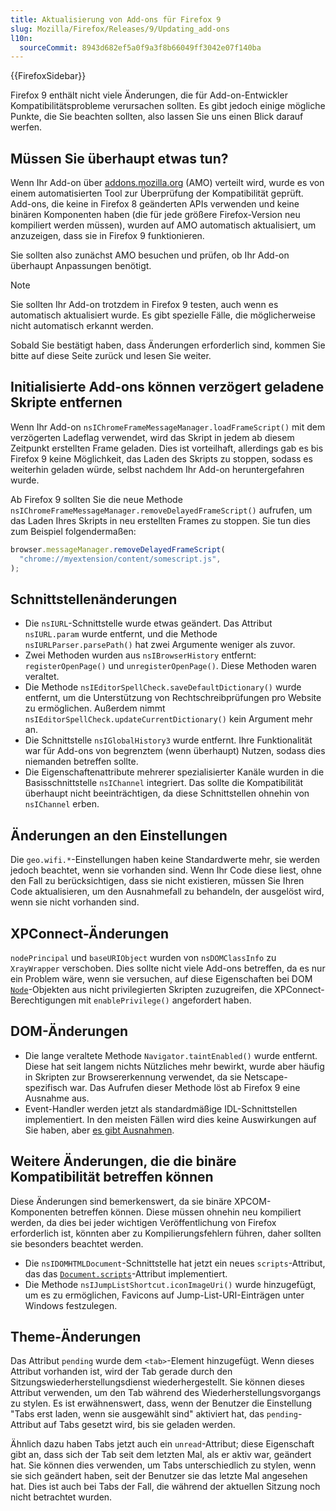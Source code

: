 ```yaml
---
title: Aktualisierung von Add-ons für Firefox 9
slug: Mozilla/Firefox/Releases/9/Updating_add-ons
l10n:
  sourceCommit: 8943d682ef5a0f9a3f8b66049ff3042e07f140ba
---
```


{{FirefoxSidebar}}

Firefox 9 enthält nicht viele Änderungen, die für Add-on-Entwickler Kompatibilitätsprobleme verursachen sollten. Es gibt jedoch einige mögliche Punkte, die Sie beachten sollten, also lassen Sie uns einen Blick darauf werfen.

## Müssen Sie überhaupt etwas tun?

Wenn Ihr Add-on über [addons.mozilla.org](https://addons.mozilla.org/en-US/firefox/) (AMO) verteilt wird, wurde es von einem automatisierten Tool zur Überprüfung der Kompatibilität geprüft. Add-ons, die keine in Firefox 8 geänderten APIs verwenden und keine binären Komponenten haben (die für jede größere Firefox-Version neu kompiliert werden müssen), wurden auf AMO automatisch aktualisiert, um anzuzeigen, dass sie in Firefox 9 funktionieren.

Sie sollten also zunächst AMO besuchen und prüfen, ob Ihr Add-on überhaupt Anpassungen benötigt.

> [!NOTE]
> Sie sollten Ihr Add-on trotzdem in Firefox 9 testen, auch wenn es automatisch aktualisiert wurde. Es gibt spezielle Fälle, die möglicherweise nicht automatisch erkannt werden.

Sobald Sie bestätigt haben, dass Änderungen erforderlich sind, kommen Sie bitte auf diese Seite zurück und lesen Sie weiter.

## Initialisierte Add-ons können verzögert geladene Skripte entfernen

Wenn Ihr Add-on `nsIChromeFrameMessageManager.loadFrameScript()` mit dem verzögerten Ladeflag verwendet, wird das Skript in jedem ab diesem Zeitpunkt erstellten Frame geladen. Dies ist vorteilhaft, allerdings gab es bis Firefox 9 keine Möglichkeit, das Laden des Skripts zu stoppen, sodass es weiterhin geladen würde, selbst nachdem Ihr Add-on heruntergefahren wurde.

Ab Firefox 9 sollten Sie die neue Methode `nsIChromeFrameMessageManager.removeDelayedFrameScript()` aufrufen, um das Laden Ihres Skripts in neu erstellten Frames zu stoppen. Sie tun dies zum Beispiel folgendermaßen:

```js
browser.messageManager.removeDelayedFrameScript(
  "chrome://myextension/content/somescript.js",
);
```

## Schnittstellenänderungen

- Die `nsIURL`-Schnittstelle wurde etwas geändert. Das Attribut `nsIURL.param` wurde entfernt, und die Methode `nsIURLParser.parsePath()` hat zwei Argumente weniger als zuvor.
- Zwei Methoden wurden aus `nsIBrowserHistory` entfernt: `registerOpenPage()` und `unregisterOpenPage()`. Diese Methoden waren veraltet.
- Die Methode `nsIEditorSpellCheck.saveDefaultDictionary()` wurde entfernt, um die Unterstützung von Rechtschreibprüfungen pro Website zu ermöglichen. Außerdem nimmt `nsIEditorSpellCheck.updateCurrentDictionary()` kein Argument mehr an.
- Die Schnittstelle `nsIGlobalHistory3` wurde entfernt. Ihre Funktionalität war für Add-ons von begrenztem (wenn überhaupt) Nutzen, sodass dies niemanden betreffen sollte.
- Die Eigenschaftenattribute mehrerer spezialisierter Kanäle wurden in die Basisschnittstelle `nsIChannel` integriert. Das sollte die Kompatibilität überhaupt nicht beeinträchtigen, da diese Schnittstellen ohnehin von `nsIChannel` erben.

## Änderungen an den Einstellungen

Die `geo.wifi.*`-Einstellungen haben keine Standardwerte mehr, sie werden jedoch beachtet, wenn sie vorhanden sind. Wenn Ihr Code diese liest, ohne den Fall zu berücksichtigen, dass sie nicht existieren, müssen Sie Ihren Code aktualisieren, um den Ausnahmefall zu behandeln, der ausgelöst wird, wenn sie nicht vorhanden sind.

## XPConnect-Änderungen

`nodePrincipal` und `baseURIObject` wurden von `nsDOMClassInfo` zu `XrayWrapper` verschoben. Dies sollte nicht viele Add-ons betreffen, da es nur ein Problem wäre, wenn sie versuchen, auf diese Eigenschaften bei DOM [`Node`](/de/docs/Web/API/Node)-Objekten aus nicht privilegierten Skripten zuzugreifen, die XPConnect-Berechtigungen mit `enablePrivilege()` angefordert haben.

## DOM-Änderungen

- Die lange veraltete Methode `Navigator.taintEnabled()` wurde entfernt. Diese hat seit langem nichts Nützliches mehr bewirkt, wurde aber häufig in Skripten zur Browsererkennung verwendet, da sie Netscape-spezifisch war. Das Aufrufen dieser Methode löst ab Firefox 9 eine Ausnahme aus.
- Event-Handler werden jetzt als standardmäßige IDL-Schnittstellen implementiert. In den meisten Fällen wird dies keine Auswirkungen auf Sie haben, aber [es gibt Ausnahmen](/de/docs/Web/Events/Event_handlers#event_handler_changes_in_firefox_9).

## Weitere Änderungen, die die binäre Kompatibilität betreffen können

Diese Änderungen sind bemerkenswert, da sie binäre XPCOM-Komponenten betreffen können. Diese müssen ohnehin neu kompiliert werden, da dies bei jeder wichtigen Veröffentlichung von Firefox erforderlich ist, könnten aber zu Kompilierungsfehlern führen, daher sollten sie besonders beachtet werden.

- Die `nsIDOMHTMLDocument`-Schnittstelle hat jetzt ein neues `scripts`-Attribut, das das [`Document.scripts`](/de/docs/Web/API/Document/scripts)-Attribut implementiert.
- Die Methode `nsIJumpListShortcut.iconImageUri()` wurde hinzugefügt, um es zu ermöglichen, Favicons auf Jump-List-URI-Einträgen unter Windows festzulegen.

## Theme-Änderungen

Das Attribut `pending` wurde dem `<tab>`-Element hinzugefügt. Wenn dieses Attribut vorhanden ist, wird der Tab gerade durch den Sitzungswiederherstellungsdienst wiederhergestellt. Sie können dieses Attribut verwenden, um den Tab während des Wiederherstellungsvorgangs zu stylen. Es ist erwähnenswert, dass, wenn der Benutzer die Einstellung "Tabs erst laden, wenn sie ausgewählt sind" aktiviert hat, das `pending`-Attribut auf Tabs gesetzt wird, bis sie geladen werden.

Ähnlich dazu haben Tabs jetzt auch ein `unread`-Attribut; diese Eigenschaft gibt an, dass sich der Tab seit dem letzten Mal, als er aktiv war, geändert hat. Sie können dies verwenden, um Tabs unterschiedlich zu stylen, wenn sie sich geändert haben, seit der Benutzer sie das letzte Mal angesehen hat. Dies ist auch bei Tabs der Fall, die während der aktuellen Sitzung noch nicht betrachtet wurden.
